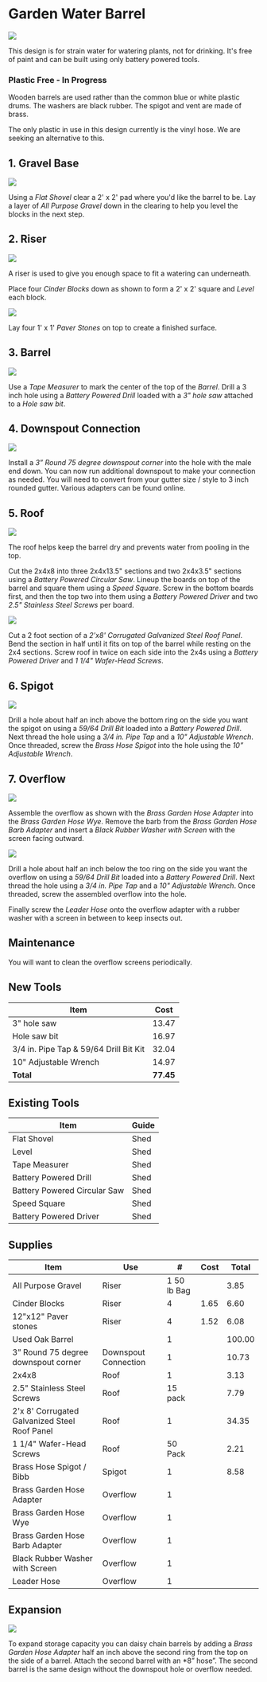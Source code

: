 # Garden Water Barrel
![](svgs/00.svg)

This design is for strain water for watering plants, not for drinking. It's free of paint and can be built using only battery powered tools.

### Plastic Free - In Progress
Wooden barrels are used rather than the common blue or white plastic drums. The washers are black rubber. The spigot and vent are made of brass.

The only plastic in use in this design currently is the vinyl hose. We are seeking an alternative to this.

## 1. Gravel Base
![](svgs/01.svg)

Using a *Flat Shovel* clear a 2' x 2' pad where you'd like the barrel to be. Lay a layer of *All Purpose Gravel* down in the clearing to help you level the blocks in the next step.

## 2. Riser
![](svgs/02.svg)

A riser is used to give you enough space to fit a watering can underneath.

Place four *Cinder Blocks* down as shown to form a 2' x 2' square and *Level* each block.

![](svgs/02b.svg)

Lay four 1' x 1' *Paver Stones* on top to create a finished surface. 

## 3. Barrel
![](svgs/03b.svg)

Use a *Tape Measurer* to mark the center of the top of the *Barrel*. Drill a 3 inch hole using a *Battery Powered Drill* loaded with a *3" hole saw* attached to a *Hole saw bit*.

## 4. Downspout Connection
![](svgs/04.svg)

Install a *3” Round 75 degree downspout corner* into the hole with the male end down. You can now run additional downspout to make your connection as needed. You will need to convert from your gutter size / style to 3 inch rounded gutter. Various adapters can be found online.

## 5. Roof
![](svgs/05.svg)

The roof helps keep the barrel dry and prevents water from pooling in the top.

Cut the 2x4x8 into three 2x4x13.5" sections and two 2x4x3.5" sections using a *Battery Powered Circular Saw*. Lineup the boards on top of the barrel and square them using a *Speed Square*. Screw in the bottom boards first, and then the top two into them using a *Battery Powered Driver* and two *2.5" Stainless Steel Screws* per board.

![](svgs/05b.svg)

Cut a 2 foot section of a *2'x8' Corrugated Galvanized Steel Roof Panel*. Bend the section in half until it fits on top of the barrel while resting on the 2x4 sections. Screw roof in twice on each side into the 2x4s using a *Battery Powered Driver* and *1 1/4" Wafer-Head Screws*.

## 6. Spigot
![](svgs/06.svg)

Drill a hole about half an inch above the bottom ring on the side you want the spigot on using a *59/64 Drill Bit* loaded into a *Battery Powered Drill*. Next thread the hole using a *3/4 in. Pipe Tap* and a *10" Adjustable Wrench*. Once threaded, screw the *Brass Hose Spigot* into the hole using the *10” Adjustable Wrench*.

## 7. Overflow
![](svgs/07b.svg)

Assemble the overflow as shown with the *Brass Garden Hose Adapter* into the *Brass Garden Hose Wye*. Remove the barb from the *Brass Garden Hose Barb Adapter* and insert a *Black Rubber Washer with Screen* with the screen facing outward.

![](svgs/07.svg)

Drill a hole about half an inch below the too ring on the side you want the overflow on using a *59/64 Drill Bit* loaded into a *Battery Powered Drill*. Next thread the hole using a *3/4 in. Pipe Tap* and a *10" Adjustable Wrench*. Once threaded, screw the assembled overflow into the hole.

Finally screw the *Leader Hose* onto the overflow adapter with a rubber washer with a screen in between to keep insects out.

## Maintenance

You will want to clean the overflow screens periodically.

## New Tools

| Item | Cost |
|---|---|
| 3" hole saw | 13.47 |
| Hole saw bit | 16.97 |
| 3/4 in. Pipe Tap & 59/64 Drill Bit Kit | 32.04 |
| 10" Adjustable Wrench | 14.97 |
| **Total** | **77.45** |

## Existing Tools

| Item | Guide |
|---|---|
| Flat Shovel | Shed |
| Level | Shed |
| Tape Measurer | Shed |
| Battery Powered Drill | Shed |
| Battery Powered Circular Saw | Shed |
| Speed Square | Shed |
| Battery Powered Driver | Shed |

## Supplies

| Item | Use | # | Cost | Total |
|---|---|---|---|---|
| All Purpose Gravel | Riser | 1 50 lb Bag | | 3.85 |
| Cinder Blocks | Riser | 4 | 1.65 | 6.60 |
| 12"x12" Paver stones | Riser | 4 | 1.52 | 6.08 |
| Used Oak Barrel | | 1 | | 100.00 |
| 3” Round 75 degree downspout corner | Downspout Connection | 1 | | 10.73 |
| 2x4x8 | Roof | 1 | | 3.13
| 2.5" Stainless Steel Screws | Roof | 15 pack |   | 7.79
| 2'x 8' Corrugated Galvanized Steel Roof Panel | Roof | 1 | | 34.35 |
| 1 1/4" Wafer-Head Screws | Roof | 50 Pack |  | 2.21
| Brass Hose Spigot / Bibb | Spigot | 1 | | 8.58
| Brass Garden Hose Adapter | Overflow | 1 | 
| Brass Garden Hose Wye | Overflow | 1 | 
| Brass Garden Hose Barb Adapter | Overflow | 1 | 
| Black Rubber Washer with Screen | Overflow | 1 | 
| Leader Hose | Overflow | 1 | 

## Expansion

![](svgs/08.svg)

To expand storage capacity you can daisy chain barrels by adding a *Brass Garden Hose Adapter* half an inch above the second ring from the top on the side of a barrel. Attach the second barrel with an *8” hose”. The second barrel is the same design without the downspout hole or overflow needed.